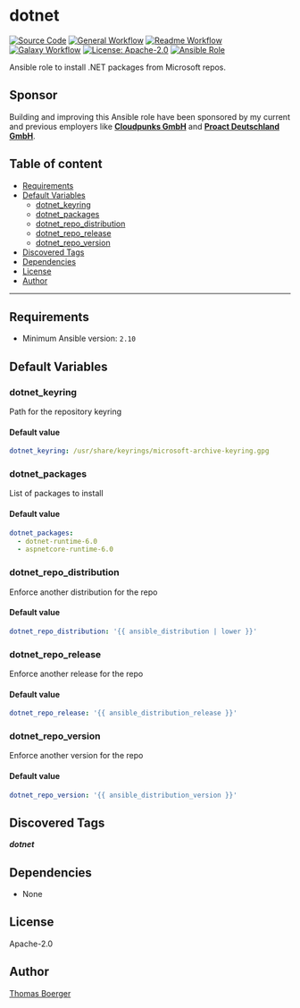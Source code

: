 # dotnet

[![Source Code](https://img.shields.io/badge/github-source%20code-blue?logo=github&logoColor=white)](https://github.com/rolehippie/dotnet)
[![General Workflow](https://github.com/rolehippie/dotnet/actions/workflows/general.yml/badge.svg)](https://github.com/rolehippie/dotnet/actions/workflows/general.yml)
[![Readme Workflow](https://github.com/rolehippie/dotnet/actions/workflows/docs.yml/badge.svg)](https://github.com/rolehippie/dotnet/actions/workflows/docs.yml)
[![Galaxy Workflow](https://github.com/rolehippie/dotnet/actions/workflows/galaxy.yml/badge.svg)](https://github.com/rolehippie/dotnet/actions/workflows/galaxy.yml)
[![License: Apache-2.0](https://img.shields.io/github/license/rolehippie/dotnet)](https://github.com/rolehippie/dotnet/blob/master/LICENSE)
[![Ansible Role](https://img.shields.io/badge/role-rolehippie.dotnet-blue)](https://galaxy.ansible.com/rolehippie/dotnet)

Ansible role to install .NET packages from Microsoft repos.

## Sponsor

Building and improving this Ansible role have been sponsored by my current and previous employers like **[Cloudpunks GmbH](https://cloudpunks.de)** and **[Proact Deutschland GmbH](https://www.proact.eu)**.

## Table of content

- [Requirements](#requirements)
- [Default Variables](#default-variables)
  - [dotnet_keyring](#dotnet_keyring)
  - [dotnet_packages](#dotnet_packages)
  - [dotnet_repo_distribution](#dotnet_repo_distribution)
  - [dotnet_repo_release](#dotnet_repo_release)
  - [dotnet_repo_version](#dotnet_repo_version)
- [Discovered Tags](#discovered-tags)
- [Dependencies](#dependencies)
- [License](#license)
- [Author](#author)

---

## Requirements

- Minimum Ansible version: `2.10`

## Default Variables

### dotnet_keyring

Path for the repository keyring

#### Default value

```YAML
dotnet_keyring: /usr/share/keyrings/microsoft-archive-keyring.gpg
```

### dotnet_packages

List of packages to install

#### Default value

```YAML
dotnet_packages:
  - dotnet-runtime-6.0
  - aspnetcore-runtime-6.0
```

### dotnet_repo_distribution

Enforce another distribution for the repo

#### Default value

```YAML
dotnet_repo_distribution: '{{ ansible_distribution | lower }}'
```

### dotnet_repo_release

Enforce another release for the repo

#### Default value

```YAML
dotnet_repo_release: '{{ ansible_distribution_release }}'
```

### dotnet_repo_version

Enforce another version for the repo

#### Default value

```YAML
dotnet_repo_version: '{{ ansible_distribution_version }}'
```

## Discovered Tags

**_dotnet_**


## Dependencies

- None

## License

Apache-2.0

## Author

[Thomas Boerger](https://github.com/tboerger)
